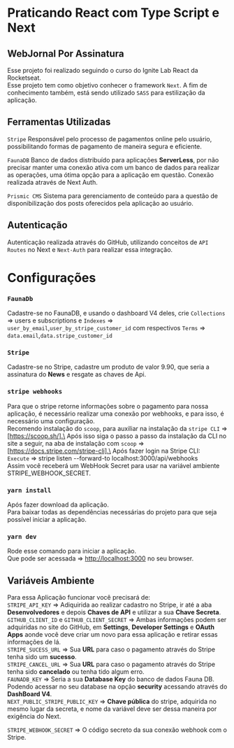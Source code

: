 
# Praticando React com Type Script e Next
## WebJornal Por Assinatura
Esse projeto foi realizado seguindo o curso do Ignite Lab React da Rocketseat.\
Esse projeto tem como objetivo conhecer o framework `Next`.
A fim de conhecimento também, está sendo utilizado `SASS` para estilização da aplicação.

## Ferramentas Utilizadas
`Stripe`
Responsável pelo processo de pagamentos online pelo usuário, possibilitando formas de pagamento de maneira segura e eficiente.

`FaunaDB`
Banco de dados distribuído para aplicações **ServerLess**, por não precisar manter uma conexão ativa com um banco de dados para realizar as operações, uma ótima opção para a aplicação em questão. Conexão realizada através de Next Auth.

`Prismic CMS`
Sistema para gerenciamento de conteúdo para a questão de disponibilização dos posts oferecidos pela aplicação ao usuário.

## Autenticação
Autenticação realizada através do GitHub, utilizando conceitos de `API Routes` no Next e `Next-Auth` para realizar essa integração.


# Configurações
### `FaunaDb`
Cadastre-se no FaunaDB, e usando o dashboard V4 deles, crie `Collections` => users e subscriptions e `Indexes` => `user_by_email`,`user_by_stripe_customer_id` com respectivos `Terms` => `data.email`,`data.stripe_customer_id`
### `Stripe`
Cadastre-se no Stripe, cadastre um produto de valor 9.90, que seria a assinatura do **News** e resgate as chaves de Api.
### `stripe webhooks`
Para que o stripe retorne informações sobre o pagamento para nossa aplicação, é necessário realizar uma conexão por webhooks, e para isso, é necessário uma configuração.\
Recomendo instalação do `scoop`, para auxiliar na instalação da `stripe CLI` => [https://scoop.sh/].\
Após isso siga o passo a passo da instalação da CLI no site a seguir, na aba de instalação com `scoop` => [https://docs.stripe.com/stripe-cli].\
Após fazer login na Stripe CLI:\
`Execute` => stripe listen --forward-to localhost:3000/api/webhooks\
Assim você receberá um WebHook Secret para usar na variável ambiente STRIPE_WEBHOOK_SECRET.


### `yarn install`
Após fazer download da aplicação.\
Para baixar todas as dependências necessárias do projeto para que seja possível iniciar a aplicação.

### `yarn dev`
Rode esse comando para iniciar a aplicação.\
Que pode ser acessada => [http://localhost:3000](http://localhost:3000) no seu browser.

## Variáveis Ambiente
Para essa Aplicação funcionar você precisará de: \
`STRIPE_API_KEY` => Adiquirida ao realizar cadastro no Stripe, ir até a aba **Desenvolvedores** e depois **Chaves de API** e utilizar a sua **Chave Secreta**.\
`GITHUB_CLIENT_ID` e `GITHUB_CLIENT_SECRET` => Ambas informações podem ser adquiridas no site do GitHub, em **Settings**, **Developer Settings** e **OAuth Apps** aonde você deve criar um novo para essa aplicação e retirar essas informações de lá.\
`STRIPE_SUCESS_URL` => Sua **URL** para caso o pagamento através do Stripe tenha sido um **sucesso**.\
`STRIPE_CANCEL_URL` => Sua **URL** para caso o pagamento através do Stripe tenha sido **cancelado** ou tenha tido algum erro.\
`FAUNADB_KEY` => Seria a sua **Database Key** do banco de dados Fauna DB. Podendo acessar no seu database na opção **security** acessando através do **DashBoard V4**.\
`NEXT_PUBLIC_STRIPE_PUBLIC_KEY` => **Chave pública** do stripe, adquirida no mesmo lugar da secreta, e nome da variável deve ser dessa maneira por exigência do Next.  

`STRIPE_WEBHOOK_SECRET` => O código secreto da sua conexão webhook com o Stripe.